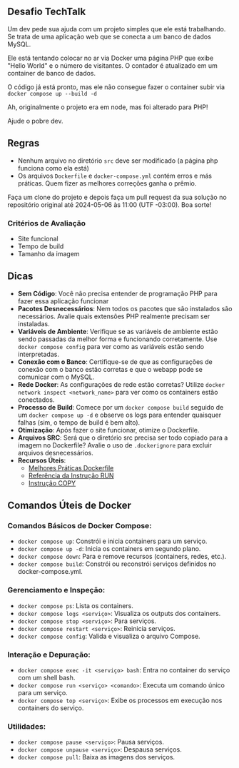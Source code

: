 ## Desafio TechTalk

Um dev pede sua ajuda com um projeto simples que ele está trabalhando. Se trata de uma aplicação web que se conecta a um banco de dados MySQL.

Ele está tentando colocar no ar via Docker uma página PHP que exibe "Hello World" e o número de visitantes.
O contador é atualizado em um container de banco de dados.

O código já está pronto, mas ele não consegue fazer o container subir via `docker compose up --build -d`

Ah, originalmente o projeto era em node, mas foi alterado para PHP!

Ajude o pobre dev.

## Regras

- Nenhum arquivo no diretório `src` deve ser modificado (a página php funciona como ela está)
- Os arquivos `Dockerfile` e `docker-compose.yml` contém erros e más práticas. Quem fizer as melhores correções ganha o prêmio.

Faça um clone do projeto e depois faça um pull request da sua solução no repositório original até 2024-05-06 às 11:00 (UTF -03:00). Boa sorte!

### Critérios de Avaliação

- Site funcional
- Tempo de build
- Tamanho da imagem

## Dicas

- **Sem Código**: Você não precisa entender de programação PHP para fazer essa aplicação funcionar
- **Pacotes Desnecessários**: Nem todos os pacotes que são instalados são necessários. Avalie quais extensões PHP realmente precisam ser instaladas.
- **Variáveis de Ambiente**: Verifique se as variáveis de ambiente estão sendo passadas da melhor forma e funcionando corretamente. Use `docker compose config` para ver como as variáveis estão sendo interpretadas.
- **Conexão com o Banco**: Certifique-se de que as configurações de conexão com o banco estão corretas e que o webapp pode se comunicar com o MySQL.
- **Rede Docker**: As configurações de rede estão corretas? Utilize `docker network inspect <network_name>` para ver como os containers estão conectados.
- **Processo de Build**: Comece por um `docker compose build` seguido de um `docker compose up -d` e observe os logs para entender quaisquer falhas (sim, o tempo de build é bem alto).
- **Otimização**: Após fazer o site funcionar, otimize o Dockerfile.
- **Arquivos SRC**: Será que o diretório src precisa ser todo copiado para a imagem no Dockerfile? Avalie o uso de `.dockerignore` para excluir arquivos desnecessários.
- **Recursos Úteis**:
  - [Melhores Práticas Dockerfile](https://docs.docker.com/develop/develop-images/dockerfile_best-practices/)
  - [Referência da Instrução RUN](https://docs.docker.com/engine/reference/builder/#run)
  - [Instrução COPY](https://docs.docker.com/engine/reference/builder/#copy)

## Comandos Úteis de Docker

### Comandos Básicos de Docker Compose:

- `docker compose up`: Constrói e inicia containers para um serviço.
- `docker compose up -d`: Inicia os containers em segundo plano.
- `docker compose down`: Para e remove recursos (containers, redes, etc.).
- `docker compose build`: Constrói ou reconstrói serviços definidos no docker-compose.yml.

### Gerenciamento e Inspeção:

- `docker compose ps`: Lista os containers.
- `docker compose logs <serviço>`: Visualiza os outputs dos containers.
- `docker compose stop <serviço>`: Para serviços.
- `docker compose restart <serviço>`: Reinicia serviços.
- `docker compose config`: Valida e visualiza o arquivo Compose.

### Interação e Depuração:

- `docker compose exec -it <serviço> bash`: Entra no container do serviço com um shell bash.
- `docker compose run <serviço> <comando>`: Executa um comando único para um serviço.
- `docker compose top <serviço>`: Exibe os processos em execução nos containers do serviço.

### Utilidades:

- `docker compose pause <serviço>`: Pausa serviços.
- `docker compose unpause <serviço>`: Despausa serviços.
- `docker compose pull`: Baixa as imagens dos serviços.